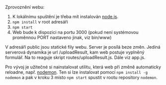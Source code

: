 Zprovoznění webu:

1. K lokálnímu spuštění je třeba mít instalován [node.js](https://nodejs.org/).
2. `npm install` v root adresáři
3. `npm start`
4. Web bude k dispozici na portu 3000 (pokud není systémovou proměnnou PORT nastaveno jinak, viz bin/www)

V adresáři public jsou statické fily webu. Server je posílá beze změn. Jediná serverová dynamika je url /uploadResult, kam web postuje vyplněný formulář. Na to reaguje skript routes/uploadResult.js. Dále viz app.js.

Pro vývoj je užitečné si nainstalovat utilitu, která web při změně automaticky reloadne, např. [nodemon](https://www.npmjs.com/package/nodemon). Ten si lze instalovat pomocí `npm install -g nodemon` a pak v kroku 3 místo `npm start` spustit v rootu repository `nodemon`.